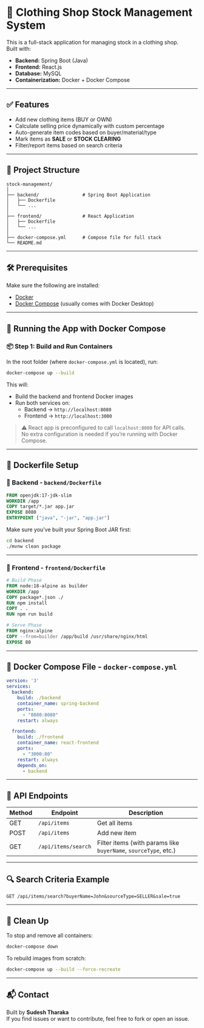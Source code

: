 
# 🧥 Clothing Shop Stock Management System

This is a full-stack application for managing stock in a clothing shop.  
Built with:

- **Backend:** Spring Boot (Java)
- **Frontend:** React.js
- **Database:** MySQL
- **Containerization:** Docker + Docker Compose

---

## ✅ Features

- Add new clothing items (BUY or OWN)
- Calculate selling price dynamically with custom percentage
- Auto-generate item codes based on buyer/material/type
- Mark items as **SALE** or **STOCK CLEARING**
- Filter/report items based on search criteria

---

## 📁 Project Structure

```
stock-management/
│
├── backend/                # Spring Boot Application
│   ├── Dockerfile
│   └── ...
│
├── frontend/               # React Application
│   ├── Dockerfile
│   └── ...
│
├── docker-compose.yml      # Compose file for full stack
└── README.md
```

---

## 🛠️ Prerequisites

Make sure the following are installed:

- [Docker](https://docs.docker.com/get-docker/)
- [Docker Compose](https://docs.docker.com/compose/install/) (usually comes with Docker Desktop)

---

## 🚀 Running the App with Docker Compose

### 📦 Step 1: Build and Run Containers

In the root folder (where `docker-compose.yml` is located), run:

```bash
docker-compose up --build
```

This will:
- Build the backend and frontend Docker images
- Run both services on:
  - Backend → `http://localhost:8080`
  - Frontend → `http://localhost:3000`

> ⚠️ React app is preconfigured to call `localhost:8080` for API calls.  
> No extra configuration is needed if you’re running with Docker Compose.

---

## 🐳 Dockerfile Setup

### 🧩 Backend - `backend/Dockerfile`

```dockerfile
FROM openjdk:17-jdk-slim
WORKDIR /app
COPY target/*.jar app.jar
EXPOSE 8080
ENTRYPOINT ["java", "-jar", "app.jar"]
```

Make sure you’ve built your Spring Boot JAR first:

```bash
cd backend
./mvnw clean package
```

---

### 🎨 Frontend - `frontend/Dockerfile`

```dockerfile
# Build Phase
FROM node:18-alpine as builder
WORKDIR /app
COPY package*.json ./
RUN npm install
COPY . .
RUN npm run build

# Serve Phase
FROM nginx:alpine
COPY --from=builder /app/build /usr/share/nginx/html
EXPOSE 80
```

---

## 🧰 Docker Compose File - `docker-compose.yml`

```yaml
version: '3'
services:
  backend:
    build: ./backend
    container_name: spring-backend
    ports:
      - "8080:8080"
    restart: always

  frontend:
    build: ./frontend
    container_name: react-frontend
    ports:
      - "3000:80"
    restart: always
    depends_on:
      - backend
```

---

## 📝 API Endpoints

| Method | Endpoint                 | Description              |
|--------|--------------------------|--------------------------|
| GET    | `/api/items`             | Get all items            |
| POST   | `/api/items`             | Add new item             |
| GET    | `/api/items/search`      | Filter items (with params like `buyerName`, `sourceType`, etc.)

---

## 🔍 Search Criteria Example

```
GET /api/items/search?buyerName=John&sourceType=SELLER&sale=true
```

---

## 🧹 Clean Up

To stop and remove all containers:

```bash
docker-compose down
```

To rebuild images from scratch:

```bash
docker-compose up --build --force-recreate
```

---

## 📬 Contact

Built by **Sudesh Tharaka**  
If you find issues or want to contribute, feel free to fork or open an issue.

